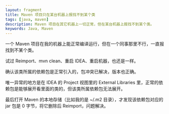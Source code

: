 ```yaml
---
layout: fragment
title: Maven 项目只在某台机器上报找不到某个类
tags: [java, maven]
description: Maven 项目在其它机器上一切正常，但在某台机器上报找不到某个类。
keywords: Java, Maven
---
```


一个 Maven 项目在我的机器上能正常编译运行，但在一个同事那里不行，一直报找到不某个类。

试过 Reimport、mvn clean、重启 IDEA、重启机器，也还是一样。

确认该类所属的依赖包是正常引入的，包冲突已解决，版本也正确。

唯一异常的地方是在 IDEA 的 Project 视图里的 External Libraries 里，正常的依赖包是能够展开看里面的类的，但该类所属依赖包无法展开。

最后打开 Maven 的本地存储（比如我的是 ~/.m2 目录），才发现该依赖包对应的 jar 包是 0 字节，将它删除后 Reimport，问题解决。
